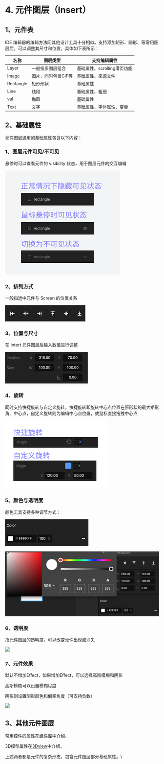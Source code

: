 # 4. 元件图层（Insert）

## 1、元件表

IDE 编辑器的编辑方法同其他设计工具十分相似。支持添加矩形、圆形、等常用图层后，可以调整其尺寸和位置，具体如下表所示：

| 名称        | 图层类型        | 支持编辑属性             |
| --------- | ----------- | ------------------ |
| Layer     | 一般指多图层组合    | 基础属性、scrolling滑页功能 |
| Image     | 图片，同时包含GIF等 | 基础属性、来源文件          |
| Rectangle | 矩形形状        | 基础属性               |
| Line      | 线段          | 基础属性、粗细            |
| val       | 椭圆          | 基础属性               |
| Text      | 文字          | 基础属性、字体属性、变量       |

## 2、基础属性

元件图层通用的基础属性包含以下内容：

### 1、图层元件可见/不可见

悬停时可以查看元件的 visibility 状态，用于图层元件的交互编辑

![](../.gitbook/assets/元件基础-visibility属性.png)

### 2、排列方式

一般指远中元件与 Screen 的位置关系

![](../.gitbook/assets/排列工具.png)

### 3、位置与尺寸

在 intert 元件图层后输入数值进行调整

![](../.gitbook/assets/位置与尺寸.png)

### 4、旋转

同时支持快捷旋转与自定义旋转，快捷旋转即旋转中心点位置在原形状的最大矩形角、中心点，自定义旋转则为编辑中心点位置，或鼠标直接拖拽中心点

![](../.gitbook/assets/旋转.png)



### 5、颜色与透明度

颜色工具支持多种调节方式：

![](../.gitbook/assets/颜色与透明度.png)

![](../.gitbook/assets/颜色编辑.png)



### 6、透明度

指元件图层的透明度，可以改变元件出现或消失

![](../.gitbook/assets/企业微信截图\_9261cb19-cc25-4855-b50b-839c16b50005.png)



### 7、元件效果

默认不增加Effect，如果增加Effect，可以选择高斯模糊和阴影

高斯模糊可以设置模糊程度

阴影则设置阴影颜色和偏移角度（可支持负数）

![](../.gitbook/assets/企业微信截图\_3f468d13-e62f-4aae-b443-c28d08d68352.png)



## 3、其他元件图层

常用控件的属性在[组件库](../zu-jian/2.-kuo-zhan-zi-yuan-ku-chang-yong-zu-jian/)中介绍，

3D模型属性在[3Dview](../3d-mo-xing/2.-3d-view/)中介绍。

上述两者都是元件的复杂形态，包含元件图层部分基础属性。\




